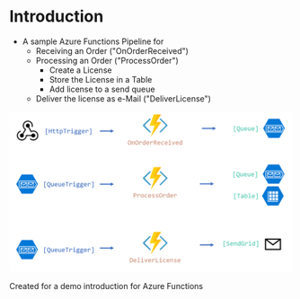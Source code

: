 # Introduction

- A sample Azure Functions Pipeline for
    - Receiving an Order ("OnOrderReceived")
    - Processing an Order ("ProcessOrder")
        - Create a License
        - Store the License in a Table
        - Add license to a send queue
    - Deliver the license as e-Mail ("DeliverLicense")

![Functions-Demo-Overview](img/Functions-Demo-Overview.png)

Created for a demo introduction for Azure Functions